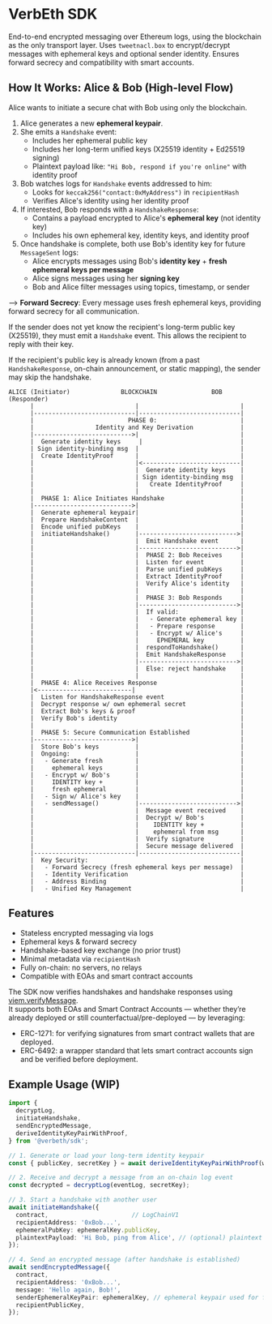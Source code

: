 # VerbEth SDK

End-to-end encrypted messaging over Ethereum logs, using the blockchain as the only transport layer. Uses `tweetnacl.box` to encrypt/decrypt messages with ephemeral keys and optional sender identity. Ensures forward secrecy and compatibility with smart accounts.

## How It Works: Alice & Bob (High-level Flow)

Alice wants to initiate a secure chat with Bob using only the blockchain.

1. Alice generates a new **ephemeral keypair**.
2. She emits a `Handshake` event:
   - Includes her ephemeral public key
   - Includes her long-term unified keys (X25519 identity + Ed25519 signing)
   - Plaintext payload like: `"Hi Bob, respond if you're online"` with identity proof
3. Bob watches logs for `Handshake` events addressed to him:
   - Looks for `keccak256("contact:0xMyAddress")` in `recipientHash`
   - Verifies Alice's identity using her identity proof
4. If interested, Bob responds with a `HandshakeResponse`:
   - Contains a payload encrypted to Alice's **ephemeral key** (not identity key)
   - Includes his own ephemeral key, identity keys, and identity proof
5. Once handshake is complete, both use Bob's identity key for future `MessageSent` logs:
   - Alice encrypts messages using Bob's **identity key** + **fresh ephemeral keys per message**
   - Alice signs messages using her **signing key**
   - Bob and Alice filter messages using topics, timestamp, or sender

--> **Forward Secrecy**: Every message uses fresh ephemeral keys, providing forward secrecy for all communication.

If the sender does not yet know the recipient's long-term public key (X25519), 
they must emit a `Handshake` event. This allows the recipient to reply with their key.

If the recipient's public key is already known (from a past `HandshakeResponse`, 
on-chain announcement, or static mapping), the sender may skip the handshake.

```
ALICE (Initiator)              BLOCKCHAIN               BOB (Responder)
      |                            |                            |
      |----------------------------|----------------------------|
      |                          PHASE 0:                       |
      |                 Identity and Key Derivation             |
      |--------------------------->|                            |
      |  Generate identity keys     |                           |
      | Sign identity-binding msg  |                            |                            
      |  Create IdentityProof      |                            |
      |                            |<---------------------------|
      |                            |  Generate identity keys    |                            
      |                            | Sign identity-binding msg  |                         
      |                            |   Create IdentityProof     |
      |                            |                            |
      |  PHASE 1: Alice Initiates Handshake                     |
      |--------------------------->|                            |
      |  Generate ephemeral keypair|                            |
      |  Prepare HandshakeContent  |                            |
      |  Encode unified pubKeys    |                            |
      |  initiateHandshake()       |--------------------------->|
      |                            |  Emit Handshake event      |
      |                            |--------------------------->|
      |                            |  PHASE 2: Bob Receives     |
      |                            |  Listen for event          |
      |                            |  Parse unified pubKeys     |
      |                            |  Extract IdentityProof     |
      |                            |  Verify Alice's identity   |
      |                            |                            |
      |                            |  PHASE 3: Bob Responds     |
      |                            |--------------------------->|
      |                            |  If valid:                 |
      |                            |   - Generate ephemeral key |
      |                            |   - Prepare response       |
      |                            |   - Encrypt w/ Alice's     |
      |                            |     EPHEMERAL key          |
      |                            |  respondToHandshake()      |
      |                            |  Emit HandshakeResponse    |
      |                            |--------------------------->|
      |                            |  Else: reject handshake    |
      |                            |                            |
      |  PHASE 4: Alice Receives Response                       |
      |<--------------------------|                             |
      |  Listen for HandshakeResponse event                     |
      |  Decrypt response w/ own ephemeral secret               |
      |  Extract Bob's keys & proof                             |
      |  Verify Bob's identity                                  |
      |                                                         |
      |  PHASE 5: Secure Communication Established              |
      |--------------------------->|                            |
      |  Store Bob's keys          |                            |
      |  Ongoing:                  |                            |
      |   - Generate fresh         |                            |
      |     ephemeral keys         |                            |
      |   - Encrypt w/ Bob's       |                            |
      |     IDENTITY key +         |                            |
      |     fresh ephemeral        |                            |
      |   - Sign w/ Alice's key    |                            |
      |   - sendMessage()          |--------------------------->|
      |                            |  Message event received    |
      |                            |  Decrypt w/ Bob's          |
      |                            |    IDENTITY key +          |
      |                            |    ephemeral from msg      |
      |                            |  Verify signature          |
      |                            |  Secure message delivered  |
      |----------------------------|----------------------------|
      |  Key Security:                                          |
      |   - Forward Secrecy (fresh ephemeral keys per message)  |
      |   - Identity Verification                               |
      |   - Address Binding                                     |
      |   - Unified Key Management                              |
```

## Features

- Stateless encrypted messaging via logs
- Ephemeral keys & forward secrecy
- Handshake-based key exchange (no prior trust)
- Minimal metadata via `recipientHash`
- Fully on-chain: no servers, no relays
- Compatible with EOAs and smart contract accounts

The SDK now verifies handshakes and handshake responses using [viem.verifyMessage](https://viem.sh/docs/actions/public/verifyMessage).  
It supports both EOAs and Smart Contract Accounts — whether they’re already deployed or still counterfactual/pre-deployed — by leveraging:

- ERC-1271: for verifying signatures from smart contract wallets that are deployed.
- ERC-6492: a wrapper standard that lets smart contract accounts sign and be verified before deployment.

## Example Usage (WIP)

```ts
import {
  decryptLog,
  initiateHandshake,
  sendEncryptedMessage,
  deriveIdentityKeyPairWithProof,
} from '@verbeth/sdk';

// 1. Generate or load your long-term identity keypair
const { publicKey, secretKey } = await deriveIdentityKeyPairWithProof(walletClient);

// 2. Receive and decrypt a message from an on-chain log event
const decrypted = decryptLog(eventLog, secretKey);

// 3. Start a handshake with another user
await initiateHandshake({
  contract,                       // LogChainV1
  recipientAddress: '0xBob...',   
  ephemeralPubKey: ephemeralKey.publicKey, 
  plaintextPayload: 'Hi Bob, ping from Alice', // (optional) plaintext handshake message
});

// 4. Send an encrypted message (after handshake is established)
await sendEncryptedMessage({
  contract,                        
  recipientAddress: '0xBob...',
  message: 'Hello again, Bob!',
  senderEphemeralKeyPair: ephemeralKey, // ephemeral keypair used for forward secrecy
  recipientPublicKey,              
});
```
